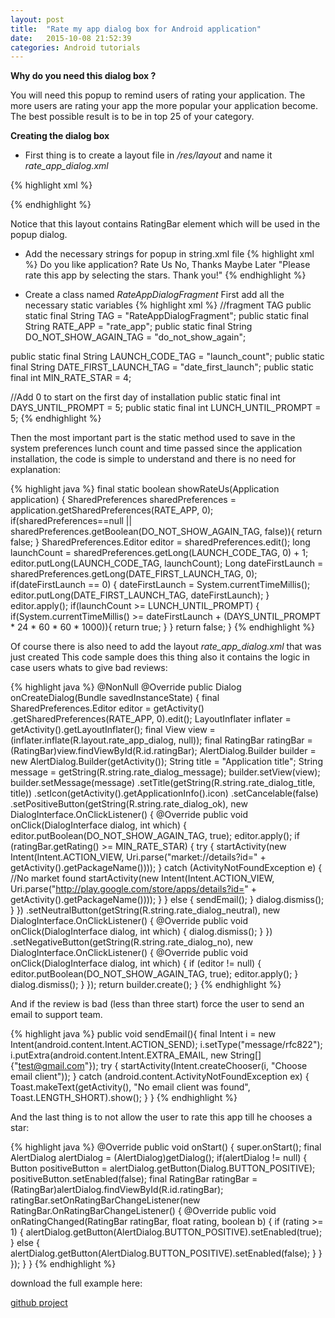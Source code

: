 ```yaml
---
layout: post
title:  "Rate my app dialog box for Android application"
date:   2015-10-08 21:52:39
categories: Android tutorials
---
```


<b>Why do you need this dialog box ? </b>

You will need this popup to remind users of rating your application. The more users are rating your app the more popular your application become. The best possible result is to be in top 25 of your category.

<b>Creating the dialog box</b>

* First thing is to create a layout file in <i>/res/layout</i> and name it <i>rate_app_dialog.xml</i>

{% highlight xml %}
<?xml version="1.0" encoding="utf-8"?>
<RelativeLayout xmlns:android="http://schemas.android.com/apk/res/android"
    xmlns:tools="http://schemas.android.com/tools"
    android:layout_width="match_parent"
    android:layout_height="wrap_content"
    android:orientation="vertical" >
    <RatingBar
        android:layout_width="wrap_content"
        android:layout_height="wrap_content"
        android:layout_centerHorizontal="true"
        android:stepSize = "1.0"
        android:numStars="5"
        android:id="@+id/ratingBar"
        android:layout_marginTop="16dp" />
</RelativeLayout>
{% endhighlight %}

Notice that this layout contains RatingBar element which will be used in the popup dialog.

* Add the necessary strings for popup in string.xml file
{% highlight xml %}
<string name="rate_dialog_title">Do you like application?</string>
<string name="rate_dialog_ok">Rate Us</string>
<string name="rate_dialog_no">No, Thanks</string>
<string name="rate_dialog_neutral">Maybe Later</string>
<string name="rate_dialog_message">"Please rate this app by selecting the stars. Thank you!"</string>
{% endhighlight %}

* Create a class named <i> RateAppDialogFragment </i>
First add all the necessary static variables
{% highlight xml %}
//fragment TAG
public static final String TAG = "RateAppDialogFragment";
public static final String RATE_APP = "rate_app";
public static final String DO_NOT_SHOW_AGAIN_TAG = "do_not_show_again";

public static final String LAUNCH_CODE_TAG = "launch_count";
public static final String DATE_FIRST_LAUNCH_TAG = "date_first_launch";
public static final int MIN_RATE_STAR = 4;

//Add 0 to start on the first day of installation
public static final int DAYS_UNTIL_PROMPT = 5;
public static final int LUNCH_UNTIL_PROMPT = 5;
{% endhighlight %}

Then the most important part is the static method used to save in the system preferences lunch count and time passed since the application installation, the code is simple to understand and there is no need for explanation:

{% highlight java %}
final static boolean showRateUs(Application application) {
    SharedPreferences sharedPreferences = application.getSharedPreferences(RATE_APP, 0);
    if(sharedPreferences==null || sharedPreferences.getBoolean(DO_NOT_SHOW_AGAIN_TAG, false)){
        return false;
    }
    SharedPreferences.Editor editor = sharedPreferences.edit();
    long launchCount = sharedPreferences.getLong(LAUNCH_CODE_TAG, 0) + 1;
    editor.putLong(LAUNCH_CODE_TAG, launchCount);
    Long dateFirstLaunch = sharedPreferences.getLong(DATE_FIRST_LAUNCH_TAG, 0);
    if(dateFirstLaunch == 0) {
        dateFirstLaunch = System.currentTimeMillis();
        editor.putLong(DATE_FIRST_LAUNCH_TAG, dateFirstLaunch);
    }
    editor.apply();
    if(launchCount >= LUNCH_UNTIL_PROMPT) {
        if(System.currentTimeMillis() >= dateFirstLaunch + (DAYS_UNTIL_PROMPT * 24 * 60 * 60 * 1000)){
            return true;
        }
    }
    return false;
}
{% endhighlight %}

Of course there is also need to add the layout <i>rate_app_dialog.xml</i> that was just created
This code sample does this thing also it contains the logic in case users whats to give bad reviews:

{% highlight java %}
@NonNull
@Override
public Dialog onCreateDialog(Bundle savedInstanceState) {
    final SharedPreferences.Editor editor = getActivity()
            .getSharedPreferences(RATE_APP, 0).edit();
    LayoutInflater inflater = getActivity().getLayoutInflater();
    final View view = (inflater.inflate(R.layout.rate_app_dialog, null));
    final RatingBar ratingBar = (RatingBar)view.findViewById(R.id.ratingBar);
    AlertDialog.Builder builder = new AlertDialog.Builder(getActivity());
    String title = "Application title";
    String message = getString(R.string.rate_dialog_message);
    builder.setView(view);
    builder.setMessage(message)
            .setTitle(getString(R.string.rate_dialog_title, title))
            .setIcon(getActivity().getApplicationInfo().icon)
            .setCancelable(false)
            .setPositiveButton(getString(R.string.rate_dialog_ok), new DialogInterface.OnClickListener() {
                @Override
                public void onClick(DialogInterface dialog, int which) {
                    editor.putBoolean(DO_NOT_SHOW_AGAIN_TAG, true);
                    editor.apply();
                    if (ratingBar.getRating() >= MIN_RATE_STAR) {
                        try {
                            startActivity(new Intent(Intent.ACTION_VIEW,
                                    Uri.parse("market://details?id=" + getActivity().getPackageName())));
                        } catch (ActivityNotFoundException e) {
                            //No market found
                            startActivity(new Intent(Intent.ACTION_VIEW,
                                    Uri.parse("http://play.google.com/store/apps/details?id=" + getActivity().getPackageName())));
                        }
                    } else {
                        sendEmail();
                    }
                    dialog.dismiss();
                }
            })
            .setNeutralButton(getString(R.string.rate_dialog_neutral), new DialogInterface.OnClickListener() {
                @Override
                public void onClick(DialogInterface dialog, int which) {
                    dialog.dismiss();
                }
            })
            .setNegativeButton(getString(R.string.rate_dialog_no), new DialogInterface.OnClickListener() {
                @Override
                public void onClick(DialogInterface dialog, int which) {
                    if (editor != null) {
                        editor.putBoolean(DO_NOT_SHOW_AGAIN_TAG, true);
                        editor.apply();
                    }
                    dialog.dismiss();
                }
            });
    return builder.create();
}
{% endhighlight %}

And if the review is bad (less than three start) force the user to send an email to support team.

{% highlight java %}
public void sendEmail(){
    final Intent i = new Intent(android.content.Intent.ACTION_SEND);
    i.setType("message/rfc822");
    i.putExtra(android.content.Intent.EXTRA_EMAIL, new String[]{"test@gmail.com"});
    try {
        startActivity(Intent.createChooser(i, "Choose email client"));
    } catch (android.content.ActivityNotFoundException ex) {
        Toast.makeText(getActivity(), "No email client was found", Toast.LENGTH_SHORT).show();
    }
}
{% endhighlight %}

And the last thing is to not allow the user to rate this app till he chooses a star:

{% highlight java %}
@Override
public void onStart()
{
    super.onStart();
    final AlertDialog alertDialog = (AlertDialog)getDialog();
    if(alertDialog != null)
    {
        Button positiveButton = alertDialog.getButton(Dialog.BUTTON_POSITIVE);
        positiveButton.setEnabled(false);
        final RatingBar ratingBar = (RatingBar)alertDialog.findViewById(R.id.ratingBar);
        ratingBar.setOnRatingBarChangeListener(new RatingBar.OnRatingBarChangeListener() {
            @Override
            public void onRatingChanged(RatingBar ratingBar, float rating, boolean b) {
                if (rating >= 1) {
                    alertDialog.getButton(AlertDialog.BUTTON_POSITIVE).setEnabled(true);
                } else {
                    alertDialog.getButton(AlertDialog.BUTTON_POSITIVE).setEnabled(false);
                }
            }
        });
    }
}
{% endhighlight %}

download the full example here:

<a href="https://github.com/costeabostan/androidRateAppDialog">github project</a>
